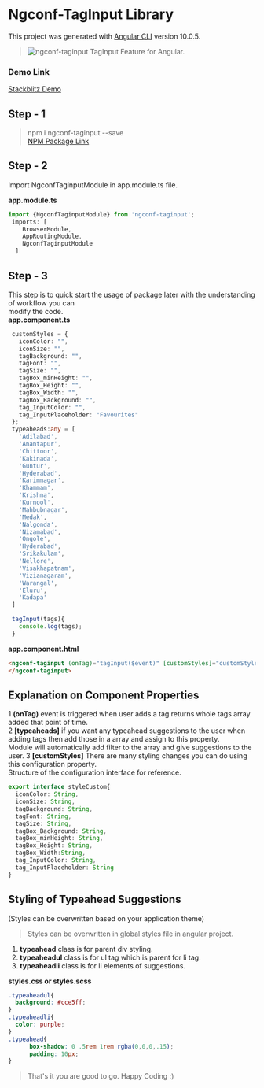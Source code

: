 # Ngconf-TagInput Library

This project was generated with [Angular CLI](https://github.com/angular/angular-cli) version 10.0.5.

> ![ngconf-taginput](https://img.icons8.com/office/48/000000/tags.png "Tag Feature") TagInput Feature for Angular.  


### Demo Link   
[Stackblitz Demo](https://stackblitz.com/edit/ngconf-taginput "ngconf-taginput Demo") 

## Step - 1

> npm i ngconf-taginput --save  
[NPM Package Link](https://www.npmjs.com/package/ngconf-taginput "ngconf-taginput")  

## Step - 2  
Import NgconfTaginputModule in app.module.ts file.  

**app.module.ts**
```typescript
import {NgconfTaginputModule} from 'ngconf-taginput';
 imports: [
    BrowserModule,
    AppRoutingModule,
    NgconfTaginputModule
  ]
```

## Step - 3
This step is to quick start the usage of package later with the understanding of workflow you can  
modify the code.  
**app.component.ts**
 ```typescript
  customStyles = {
    iconColor: "",
    iconSize: "",
    tagBackground: "",
    tagFont: "",
    tagSize: "",
    tagBox_minHeight: "",
    tagBox_Height: "",
    tagBox_Width: "",
    tagBox_Background: "",
    tag_InputColor: "",
    tag_InputPlaceholder: "Favourites"
  };
  typeaheads:any = [
    'Adilabad',
    'Anantapur',
    'Chittoor',
    'Kakinada',
    'Guntur',
    'Hyderabad',
    'Karimnagar',
    'Khammam',
    'Krishna',
    'Kurnool',
    'Mahbubnagar',
    'Medak',
    'Nalgonda',
    'Nizamabad',
    'Ongole',
    'Hyderabad',
    'Srikakulam',
    'Nellore',
    'Visakhapatnam',
    'Vizianagaram',
    'Warangal',
    'Eluru',
    'Kadapa'
  ]

  tagInput(tags){
    console.log(tags);
  }
```
**app.component.html**
```html
<ngconf-taginput (onTag)="tagInput($event)" [customStyles]="customStyles" [typeaheads]="typeaheads">
</ngconf-taginput>
```

## Explanation on Component Properties  
1 **(onTag)** event is triggered when user adds a tag returns whole tags array added that point of time.  
2 **[typeaheads]** if you want any typeahead suggestions to the user when adding tags then add those in a array and assign to this property.  
Module will automatically add filter to the array and give suggestions to the user.
3 **[customStyles]** There are many styling changes you can do using this configuration property.  
Structure of the configuration interface for reference.
```typescript
export interface styleCustom{
  iconColor: String,
  iconSize: String,
  tagBackground: String,
  tagFont: String,
  tagSize: String,
  tagBox_Background: String,
  tagBox_minHeight: String,
  tagBox_Height: String,
  tagBox_Width:String,
  tag_InputColor: String,
  tag_InputPlaceholder: String
}
```

## Styling of Typeahead Suggestions  
(Styles can be overwritten based on your application theme)   
> Styles can be overwritten in global styles file in angular project.  
1. **typeahead** class is for parent div styling.  
2. **typeaheadul** class is for ul tag which is parent for li tag.
3. **typeaheadli** class is for li elements of suggestions.  

**styles.css or styles.scss**
```css
.typeaheadul{
  background: #cce5ff;
}
.typeaheadli{
  color: purple;
}
.typeahead{
      box-shadow: 0 .5rem 1rem rgba(0,0,0,.15);
      padding: 10px;
}
```
> That's it you are good to go. Happy Coding :)

